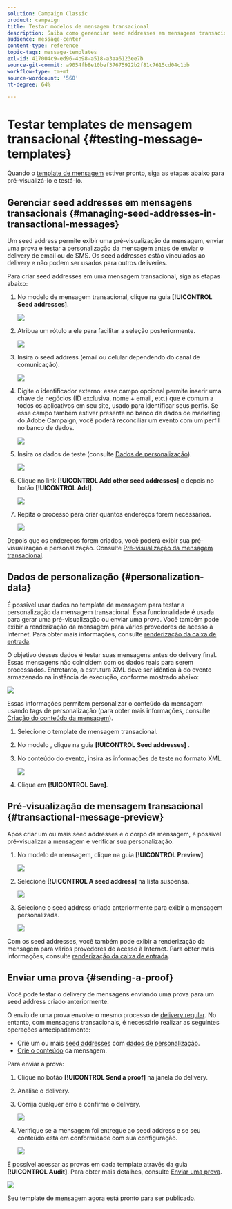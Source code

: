 ```yaml
---
solution: Campaign Classic
product: campaign
title: Testar modelos de mensagem transacional
description: Saiba como gerenciar seed addresses em mensagens transacionais para pré-visualizá-los e testá-los no Adobe Campaign Classic.
audience: message-center
content-type: reference
topic-tags: message-templates
exl-id: 417004c9-ed96-4b98-a518-a3aa6123ee7b
source-git-commit: a9054fb8e10bef37675922b2f81c7615cd04c1bb
workflow-type: tm+mt
source-wordcount: '560'
ht-degree: 64%

---
```


# Testar templates de mensagem transacional {#testing-message-templates}

Quando o [template de mensagem](../../message-center/using/creating-the-message-template.md) estiver pronto, siga as etapas abaixo para pré-visualizá-lo e testá-lo.

## Gerenciar seed addresses em mensagens transacionais {#managing-seed-addresses-in-transactional-messages}

Um seed address permite exibir uma pré-visualização da mensagem, enviar uma prova e testar a personalização da mensagem antes de enviar o delivery de email ou de SMS. Os seed addresses estão vinculados ao delivery e não podem ser usados para outros deliveries.

Para criar seed addresses em uma mensagem transacional, siga as etapas abaixo:

1. No modelo de mensagem transacional, clique na guia **[!UICONTROL Seed addresses]**.

   ![](assets/messagecenter_create_seedaddr_001.png)

1. Atribua um rótulo a ele para facilitar a seleção posteriormente.

   ![](assets/messagecenter_create_seedaddr_002.png)

1. Insira o seed address (email ou celular dependendo do canal de comunicação).

   ![](assets/messagecenter_create_seedaddr_003.png)

1. Digite o identificador externo: esse campo opcional permite inserir uma chave de negócios (ID exclusiva, nome + email, etc.) que é comum a todos os aplicativos em seu site, usado para identificar seus perfis. Se esse campo também estiver presente no banco de dados de marketing do Adobe Campaign, você poderá reconciliar um evento com um perfil no banco de dados.

   ![](assets/messagecenter_create_seedaddr_003bis.png)

1. Insira os dados de teste (consulte [Dados de personalização](#personalization-data)).

   ![](assets/messagecenter_create_custo_001.png)

   <!--## Creating several seed addresses {#creating-several-seed-addresses}-->
1. Clique no link **[!UICONTROL Add other seed addresses]** e depois no botão **[!UICONTROL Add]**.

   ![](assets/messagecenter_create_seedaddr_004.png)

   <!--1. Follow the configuration steps for a seed address detailed in the [Creating a seed address](#creating-a-seed-address) section.-->
1. Repita o processo para criar quantos endereços forem necessários.

   ![](assets/messagecenter_create_seedaddr_008.png)

Depois que os endereços forem criados, você poderá exibir sua pré-visualização e personalização. Consulte [Pré-visualização da mensagem transacional](#transactional-message-preview).

## Dados de personalização {#personalization-data}

É possível usar dados no template de mensagem para testar a personalização da mensagem transacional. Essa funcionalidade é usada para gerar uma pré-visualização ou enviar uma prova. Você também pode exibir a renderização da mensagem para vários provedores de acesso à Internet. Para obter mais informações, consulte [renderização da caixa de entrada](../../delivery/using/inbox-rendering.md).

O objetivo desses dados é testar suas mensagens antes do delivery final. Essas mensagens não coincidem com os dados reais para serem processados. Entretanto, a estrutura XML deve ser idêntica à do evento armazenado na instância de execução, conforme mostrado abaixo:

![](assets/messagecenter_create_custo_006.png)

Essas informações permitem personalizar o conteúdo da mensagem usando tags de personalização (para obter mais informações, consulte [Criação do conteúdo da mensagem](../../message-center/using/creating-the-message-template.md#creating-message-content)).

1. Selecione o template de mensagem transacional.

1. No modelo , clique na guia **[!UICONTROL Seed addresses]** .

1. No conteúdo do evento, insira as informações de teste no formato XML.

   ![](assets/messagecenter_create_custo_001.png)

1. Clique em **[!UICONTROL Save]**.

## Pré-visualização de mensagem transacional {#transactional-message-preview}

Após criar um ou mais seed addresses e o corpo da mensagem, é possível pré-visualizar a mensagem e verificar sua personalização.

1. No modelo de mensagem, clique na guia **[!UICONTROL Preview]**.

   ![](assets/messagecenter_preview_001.png)

1. Selecione **[!UICONTROL A seed address]** na lista suspensa.

   ![](assets/messagecenter_preview_002.png)

1. Selecione o seed address criado anteriormente para exibir a mensagem personalizada.

   ![](assets/messagecenter_create_seedaddr_009.png)

Com os seed addresses, você também pode exibir a renderização da mensagem para vários provedores de acesso à Internet. Para obter mais informações, consulte [renderização da caixa de entrada](../../delivery/using/inbox-rendering.md).

## Enviar uma prova {#sending-a-proof}

Você pode testar o delivery de mensagens enviando uma prova para um seed address criado anteriormente.

O envio de uma prova envolve o mesmo processo de [delivery regular](../../delivery/using/steps-validating-the-delivery.md#sending-a-proof). No entanto, com mensagens transacionais, é necessário realizar as seguintes operações antecipadamente:

* Crie um ou mais [seed addresses](#managing-seed-addresses-in-transactional-messages) com [dados de personalização](#personalization-data).
* [Crie o conteúdo](../../message-center/using/creating-the-message-template.md#creating-message-content) da mensagem.

Para enviar a prova:

1. Clique no botão **[!UICONTROL Send a proof]** na janela do delivery.
1. Analise o delivery.
1. Corrija qualquer erro e confirme o delivery.

   ![](assets/messagecenter_send_proof_001.png)

1. Verifique se a mensagem foi entregue ao seed address e se seu conteúdo está em conformidade com sua configuração.

   ![](assets/messagecenter_send_proof_002.png)

É possível acessar as provas em cada template através da guia **[!UICONTROL Audit]**. Para obter mais detalhes, consulte [Enviar uma prova](../../delivery/using/steps-validating-the-delivery.md#sending-a-proof).

![](assets/messagecenter_send_proof_003.png)

Seu template de mensagem agora está pronto para ser [publicado](../../message-center/using/publishing-message-templates.md).